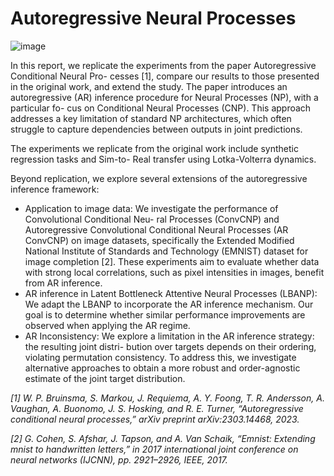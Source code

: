 # Autoregressive Neural Processes

![image](https://github.com/user-attachments/assets/9f2977a8-93b4-4b38-b850-25079a78b72f)

In this report, we replicate the experiments from the paper Autoregressive Conditional Neural Pro-
cesses [1], compare our results to those presented in the original work, and extend the study. The paper
introduces an autoregressive (AR) inference procedure for Neural Processes (NP), with a particular fo-
cus on Conditional Neural Processes (CNP). This approach addresses a key limitation of standard NP
architectures, which often struggle to capture dependencies between outputs in joint predictions.

The experiments we replicate from the original work include synthetic regression tasks and Sim-to-
Real transfer using Lotka-Volterra dynamics.

Beyond replication, we explore several extensions of the autoregressive inference framework:
* Application to image data: We investigate the performance of Convolutional Conditional Neu-
ral Processes (ConvCNP) and Autoregressive Convolutional Conditional Neural Processes (AR
ConvCNP) on image datasets, specifically the Extended Modified National Institute of Standards
and Technology (EMNIST) dataset for image completion [2]. These experiments aim to evaluate
whether data with strong local correlations, such as pixel intensities in images, benefit from AR
inference.
* AR inference in Latent Bottleneck Attentive Neural Processes (LBANP): We adapt the LBANP
to incorporate the AR inference mechanism. Our goal is to determine whether similar performance
improvements are observed when applying the AR regime.
* AR Inconsistency: We explore a limitation in the AR inference strategy: the resulting joint distri-
bution over targets depends on their ordering, violating permutation consistency. To address this,
we investigate alternative approaches to obtain a more robust and order-agnostic estimate of the
joint target distribution.

*[1] W. P. Bruinsma, S. Markou, J. Requiema, A. Y. Foong, T. R. Andersson, A. Vaughan, A. Buonomo,
J. S. Hosking, and R. E. Turner, “Autoregressive conditional neural processes,” arXiv preprint
arXiv:2303.14468, 2023.*

*[2] G. Cohen, S. Afshar, J. Tapson, and A. Van Schaik, “Emnist: Extending mnist to handwritten
letters,” in 2017 international joint conference on neural networks (IJCNN), pp. 2921–2926, IEEE,
2017.*
